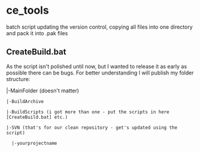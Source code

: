 # ce_tools
batch script updating the version control, copying all files into one directory and pack it into .pak files

## CreateBuild.bat
As the script isn't polished until now, but I wanted to release it as early as possible there can be bugs.
For better understanding I will publish my folder structure:

|-MainFolder (doesn't matter)

    |-BuildArchive
  
    |-BuildScripts (i got more than one - put the scripts in here [CreateBuild.bat] etc.)
  
    |-SVN (that's for our clean repository - get's updated using the script)
  
      |-yourprojectname

